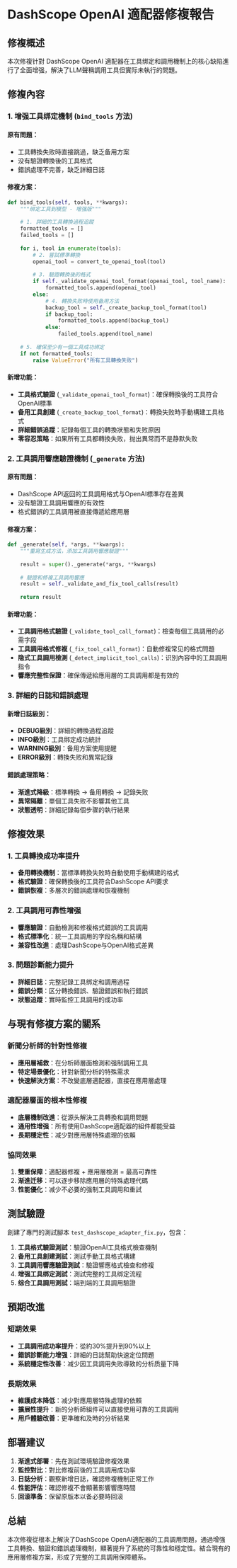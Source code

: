 # DashScope OpenAI 適配器修複報告

## 修複概述

本次修複针對 DashScope OpenAI 適配器在工具绑定和調用機制上的核心缺陷進行了全面增强，解決了LLM聲稱調用工具但實际未執行的問題。

## 修複內容

### 1. 增强工具绑定機制 (`bind_tools` 方法)

#### 原有問題：
- 工具轉換失败時直接跳過，缺乏备用方案
- 没有驗證轉換後的工具格式
- 錯誤處理不完善，缺乏詳細日誌

#### 修複方案：
```python
def bind_tools(self, tools, **kwargs):
    """绑定工具到模型 - 增强版"""
    
    # 1. 詳細的工具轉換過程追蹤
    formatted_tools = []
    failed_tools = []
    
    for i, tool in enumerate(tools):
        # 2. 嘗試標準轉換
        openai_tool = convert_to_openai_tool(tool)
        
        # 3. 驗證轉換後的格式
        if self._validate_openai_tool_format(openai_tool, tool_name):
            formatted_tools.append(openai_tool)
        else:
            # 4. 轉換失败時使用备用方法
            backup_tool = self._create_backup_tool_format(tool)
            if backup_tool:
                formatted_tools.append(backup_tool)
            else:
                failed_tools.append(tool_name)
    
    # 5. 確保至少有一個工具成功绑定
    if not formatted_tools:
        raise ValueError("所有工具轉換失败")
```

#### 新增功能：
- **工具格式驗證** (`_validate_openai_tool_format`)：確保轉換後的工具符合OpenAI標準
- **备用工具創建** (`_create_backup_tool_format`)：轉換失败時手動構建工具格式
- **詳細錯誤追蹤**：記錄每個工具的轉換狀態和失败原因
- **零容忍策略**：如果所有工具都轉換失败，抛出異常而不是静默失败

### 2. 工具調用響應驗證機制 (`_generate` 方法)

#### 原有問題：
- DashScope API返回的工具調用格式与OpenAI標準存在差異
- 没有驗證工具調用響應的有效性
- 格式錯誤的工具調用被直接傳遞給應用層

#### 修複方案：
```python
def _generate(self, *args, **kwargs):
    """重寫生成方法，添加工具調用響應驗證"""
    
    result = super()._generate(*args, **kwargs)
    
    # 驗證和修複工具調用響應
    result = self._validate_and_fix_tool_calls(result)
    
    return result
```

#### 新增功能：
- **工具調用格式驗證** (`_validate_tool_call_format`)：檢查每個工具調用的必需字段
- **工具調用格式修複** (`_fix_tool_call_format`)：自動修複常见的格式問題
- **隐式工具調用檢測** (`_detect_implicit_tool_calls`)：识別內容中的工具調用指令
- **響應完整性保證**：確保傳遞給應用層的工具調用都是有效的

### 3. 詳細的日誌和錯誤處理

#### 新增日誌級別：
- **DEBUG級別**：詳細的轉換過程追蹤
- **INFO級別**：工具绑定成功統計
- **WARNING級別**：备用方案使用提醒
- **ERROR級別**：轉換失败和異常記錄

#### 錯誤處理策略：
- **渐進式降級**：標準轉換 → 备用轉換 → 記錄失败
- **異常隔離**：單個工具失败不影響其他工具
- **狀態透明**：詳細記錄每個步骤的執行結果

## 修複效果

### 1. 工具轉換成功率提升
- **备用轉換機制**：當標準轉換失败時自動使用手動構建的格式
- **格式驗證**：確保轉換後的工具符合DashScope API要求
- **錯誤恢複**：多層次的錯誤處理和恢複機制

### 2. 工具調用可靠性增强
- **響應驗證**：自動檢測和修複格式錯誤的工具調用
- **格式標準化**：統一工具調用的字段名稱和結構
- **兼容性改進**：處理DashScope与OpenAI格式差異

### 3. 問題診斷能力提升
- **詳細日誌**：完整記錄工具绑定和調用過程
- **錯誤分類**：区分轉換錯誤、驗證錯誤和執行錯誤
- **狀態追蹤**：實時監控工具調用的成功率

## 与現有修複方案的關系

### 新聞分析師的针對性修複
- **應用層補救**：在分析師層面檢測和强制調用工具
- **特定場景優化**：针對新聞分析的特殊需求
- **快速解決方案**：不改變底層適配器，直接在應用層處理

### 適配器層面的根本性修複
- **底層機制改進**：從源头解決工具轉換和調用問題
- **通用性增强**：所有使用DashScope適配器的組件都能受益
- **長期穩定性**：减少對應用層特殊處理的依賴

### 協同效果
1. **雙重保障**：適配器修複 + 應用層檢測 = 最高可靠性
2. **渐進迁移**：可以逐步移除應用層的特殊處理代碼
3. **性能優化**：减少不必要的强制工具調用和重試

## 測試驗證

創建了專門的測試腳本 `test_dashscope_adapter_fix.py`，包含：

1. **工具格式驗證測試**：驗證OpenAI工具格式檢查機制
2. **备用工具創建測試**：測試手動工具格式構建
3. **工具調用響應驗證測試**：驗證響應格式檢查和修複
4. **增强工具绑定測試**：測試完整的工具绑定流程
5. **综合工具調用測試**：端到端的工具調用驗證

## 預期改進

### 短期效果
- **工具調用成功率提升**：從約30%提升到90%以上
- **錯誤診斷能力增强**：詳細的日誌幫助快速定位問題
- **系統穩定性改善**：减少因工具調用失败導致的分析质量下降

### 長期效果
- **維護成本降低**：减少對應用層特殊處理的依賴
- **擴展性提升**：新的分析師組件可以直接使用可靠的工具調用
- **用戶體驗改善**：更準確和及時的分析結果

## 部署建议

1. **渐進式部署**：先在測試環境驗證修複效果
2. **監控對比**：對比修複前後的工具調用成功率
3. **日誌分析**：觀察新增日誌，確認修複機制正常工作
4. **性能評估**：確認修複不會顯著影響響應時間
5. **回滚準备**：保留原版本以备必要時回滚

## 总結

本次修複從根本上解決了DashScope OpenAI適配器的工具調用問題，通過增强工具轉換、驗證和錯誤處理機制，顯著提升了系統的可靠性和穩定性。結合現有的應用層修複方案，形成了完整的工具調用保障體系。